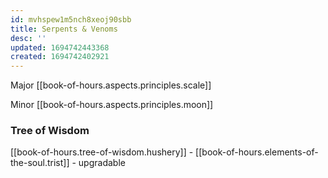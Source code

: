 ```yaml
---
id: mvhspew1m5nch8xeoj90sbb
title: Serpents & Venoms
desc: ''
updated: 1694742443368
created: 1694742402921
---
```


Major [[book-of-hours.aspects.principles.scale]]

Minor [[book-of-hours.aspects.principles.moon]]

### Tree of Wisdom

[[book-of-hours.tree-of-wisdom.hushery]] - [[book-of-hours.elements-of-the-soul.trist]] - upgradable
